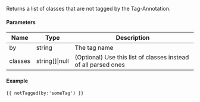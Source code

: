 Returns a list of classes that are not tagged by the Tag-Annotation.

#### Parameters

| Name | Type | Description
| ---- | ---- | -----------
| by | string | The tag name
| classes | string[]\|null | (Optional) Use this list of classes instead of all parsed ones

#### Example

```
{{ notTagged(by:'someTag') }}
```